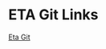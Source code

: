 # ETA Git Links

[Eta Git](https://docs.google.com/spreadsheets/d/1LZ7JbwpUWtNyrkR1eZHwnXggLFe6BqUl7ST38O5rGTI/edit#gid=0)
